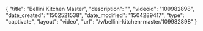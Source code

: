 {
    "title": "Bellini Kitchen Master",
    "description": "",
    "videoid": "109982898",
    "date_created": "1502521538",
    "date_modified": "1504289417",
    "type": "captivate",
    "layout": "video",
    "url": "\/v\/bellini-kitchen-master\/109982898"
}